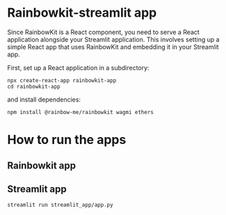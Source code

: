 # Rainbowkit-streamlit app
Since RainbowKit is a React component, you need to serve a React application alongside your Streamlit application. This involves setting up a simple React app that uses RainbowKit and embedding it in your Streamlit app.

First, set up a React application in a subdirectory:
```shell
npx create-react-app rainbowkit-app
cd rainbowkit-app
```
and install dependencies:
```shell
npm install @rainbow-me/rainbowkit wagmi ethers
```


# How to run the apps
## Rainbowkit app
## Streamlit app
```shell
streamlit run streamlit_app/app.py
```

